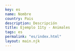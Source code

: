 ```yaml
---
key: es
name: Nombre
country: Pais
description: Descripción
title: Ejemplo 11ty - Animales
tags: es
permalink: "es/index.html"
layout: main.njk
---
```

